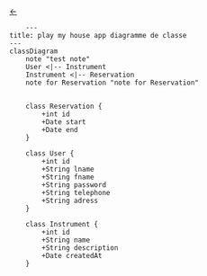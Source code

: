 <link rel="stylesheet" href="style.css"/>

[<span class="icon-big">&#8592;</span>](./2-analyse.md)


```mermaid
    ---
title: play my house app diagramme de classe 
---
classDiagram
    note "test note"
    User <|-- Instrument
    Instrument <|-- Reservation 
    note for Reservation "note for Reservation"


    class Reservation {
        +int id
        +Date start
        +Date end
    }

    class User {
        +int id
        +String lname
        +String fname
        +String password
        +String telephone
        +String adress
    }

    class Instrument {
        +int id
        +String name
        +String description
        +Date createdAt
    }

```